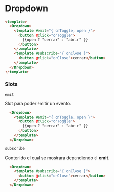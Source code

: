 # Dropdown

```html
<template>
  <Dropdown>
    <template #emit="{ onToggle, open }">
      <button @click="onToggle">
        {{open ? "cerrar" : "abrir" }}
      </button>
    </template> 
    <template #subscribe="{ onClose }">
      <button @click="onClose">cerrar</button>
    </template>
  </Dropdown>
</template>
```

### Slots

```emit```

Slot para poder emitir un evento.

```html
  <Dropdown>
    <template #emit="{ onToggle, open }">
      <button @click="onToggle">
        {{open ? "cerrar" : "abrir" }}
      </button>
    </template>
  </Dropdown>
```

```subscribe```

Contenido el cuál se mostrara dependiendo el **emit**.

```html
  <Dropdown>
    <template #subscribe="{ onClose }">
      <button @click="onClose">cerrar</button>
    </template>
  </Dropdown>
```